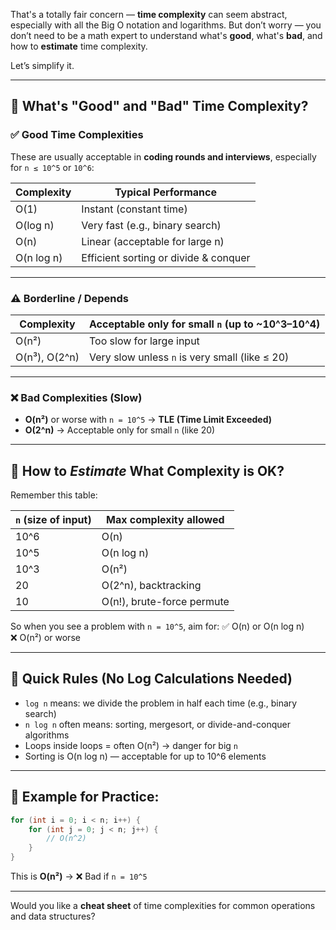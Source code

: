 That's a totally fair concern — **time complexity** can seem abstract, especially with all the Big O notation and logarithms. But don’t worry — you don’t need to be a math expert to understand what's **good**, what's **bad**, and how to **estimate** time complexity.

Let’s simplify it.

---

## 🚦 What's "Good" and "Bad" Time Complexity?

### ✅ **Good Time Complexities**
These are usually acceptable in **coding rounds and interviews**, especially for `n ≤ 10^5` or `10^6`:

| Complexity     | Typical Performance            |
|----------------|-------------------------------|
| O(1)           | Instant (constant time)        |
| O(log n)       | Very fast (e.g., binary search)|
| O(n)           | Linear (acceptable for large n)|
| O(n log n)     | Efficient sorting or divide & conquer |

---

### ⚠️ **Borderline / Depends**
| Complexity      | Acceptable only for small `n` (up to ~10^3–10^4) |
|-----------------|--------------------------------------------------|
| O(n²)           | Too slow for large input                         |
| O(n³), O(2^n)   | Very slow unless `n` is very small (like ≤ 20)   |

---

### ❌ **Bad Complexities (Slow)**
- **O(n²)** or worse with `n = 10^5` → **TLE (Time Limit Exceeded)**  
- **O(2^n)** → Acceptable only for small `n` (like 20)

---

## 👀 How to *Estimate* What Complexity is OK?
Remember this table:

| `n` (size of input) | Max complexity allowed     |
|----------------------|----------------------------|
| 10^6                 | O(n)                       |
| 10^5                 | O(n log n)                 |
| 10^3                 | O(n²)                      |
| 20                   | O(2^n), backtracking       |
| 10                   | O(n!), brute-force permute |

So when you see a problem with `n = 10^5`, aim for:
✅ O(n) or O(n log n)  
❌ O(n²) or worse

---

## 🧠 Quick Rules (No Log Calculations Needed)

- `log n` means: we divide the problem in half each time (e.g., binary search)
- `n log n` often means: sorting, mergesort, or divide-and-conquer algorithms
- Loops inside loops = often O(n²) → danger for big `n`
- Sorting is O(n log n) — acceptable for up to 10^6 elements

---

## 📌 Example for Practice:

```cpp
for (int i = 0; i < n; i++) {
    for (int j = 0; j < n; j++) {
        // O(n^2)
    }
}
```

This is **O(n²)** → ❌ Bad if `n = 10^5`

---

Would you like a **cheat sheet** of time complexities for common operations and data structures?